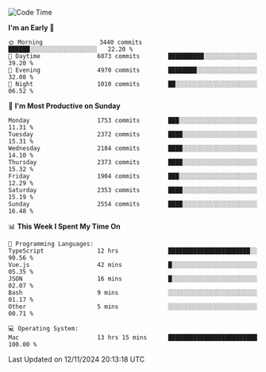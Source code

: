 <!--START_SECTION:waka-->
![Code Time](http://img.shields.io/badge/Code%20Time-4%2C508%20hrs%206%20mins-blue)

**I'm an Early 🐤** 

```text
🌞 Morning                3440 commits        ██████░░░░░░░░░░░░░░░░░░░   22.20 % 
🌆 Daytime                6073 commits        ██████████░░░░░░░░░░░░░░░   39.20 % 
🌃 Evening                4970 commits        ████████░░░░░░░░░░░░░░░░░   32.08 % 
🌙 Night                  1010 commits        ██░░░░░░░░░░░░░░░░░░░░░░░   06.52 % 
```
📅 **I'm Most Productive on Sunday** 

```text
Monday                   1753 commits        ███░░░░░░░░░░░░░░░░░░░░░░   11.31 % 
Tuesday                  2372 commits        ████░░░░░░░░░░░░░░░░░░░░░   15.31 % 
Wednesday                2184 commits        ████░░░░░░░░░░░░░░░░░░░░░   14.10 % 
Thursday                 2373 commits        ████░░░░░░░░░░░░░░░░░░░░░   15.32 % 
Friday                   1904 commits        ███░░░░░░░░░░░░░░░░░░░░░░   12.29 % 
Saturday                 2353 commits        ████░░░░░░░░░░░░░░░░░░░░░   15.19 % 
Sunday                   2554 commits        ████░░░░░░░░░░░░░░░░░░░░░   16.48 % 
```


📊 **This Week I Spent My Time On** 

```text
💬 Programming Languages: 
TypeScript               12 hrs              ███████████████████████░░   90.56 % 
Vue.js                   42 mins             █░░░░░░░░░░░░░░░░░░░░░░░░   05.35 % 
JSON                     16 mins             █░░░░░░░░░░░░░░░░░░░░░░░░   02.07 % 
Bash                     9 mins              ░░░░░░░░░░░░░░░░░░░░░░░░░   01.17 % 
Other                    5 mins              ░░░░░░░░░░░░░░░░░░░░░░░░░   00.71 % 

💻 Operating System: 
Mac                      13 hrs 15 mins      █████████████████████████   100.00 % 
```


 Last Updated on 12/11/2024 20:13:18 UTC
<!--END_SECTION:waka-->

